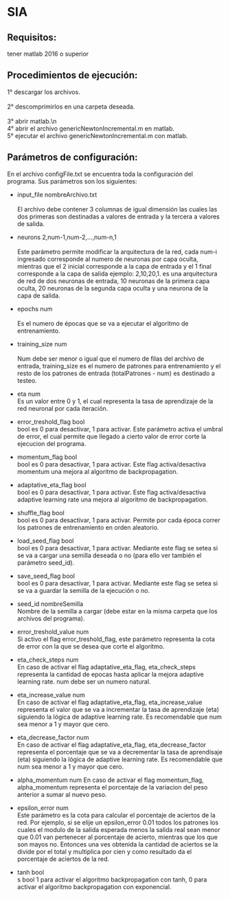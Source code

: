 # SIA
## Requisitos:
tener matlab 2016 o superior

## Procedimientos de ejecución:
1° descargar los archivos.<br />  
2° descomprimirlos en una carpeta deseada.<br />  
3° abrir matlab.\n  
4° abrir el archivo genericNewtonIncremental.m en matlab.<br />
5° ejecutar el archivo genericNewtonIncremental.m con matlab.<br />

## Parámetros de configuración:

En el archivo configFile.txt se encuentra toda la configuración del programa.
Sus parámetros son los siguientes:

* input_file nombreArchivo.txt<br />  
El archivo debe contener 3 columnas de igual dimensión las cuales las dos primeras son destinadas a valores de entrada y la tercera a valores de salida.

* neurons 2,num-1,num-2,...,num-n,1<br/>  
Este parámetro permite modificar la arquitectura de la red, cada num-i ingresado corresponde al numero de neuronas por capa oculta, mientras que el 2 inicial corresponde a la capa de entrada y el 1 final corresponde a la capa de salida
ejemplo: 2,10,20,1. es una arquitectura de red de dos neuronas de entrada, 10 neuronas de la primera capa oculta, 20 neuronas de la segunda capa oculta y una neurona de la capa de salida.

* epochs num<br/>  
Es el numero de épocas que se va a ejecutar el algoritmo de entrenamiento.

* training_size num<br/>  
Num debe ser menor o igual que el numero de filas del archivo de entrada, training_size es el numero de patrones para entrenamiento y el resto de los patrones de entrada (totalPatrones - num) es destinado a testeo.

* eta num<br />
Es un valor entre 0 y 1, el cual representa la tasa de aprendizaje de la red neuronal por cada iteración.

* error_treshold_flag bool<br />
bool es 0 para desactivar, 1 para activar.
Este parámetro activa el umbral de error, el cual permite que llegado a cierto valor de error corte la ejecucion del programa.

* momentum_flag bool<br />
bool es 0 para desactivar, 1 para activar.
Este flag activa/desactiva momentum una mejora al algoritmo de backpropagation. 

* adaptative_eta_flag bool<br />
bool es 0 para desactivar, 1 para activar.
Este flag activa/desactiva adaptive learning rate una mejora al algoritmo de backpropagation.

* shuffle_flag bool<br />
bool es 0 para desactivar, 1 para activar.
Permite por cada época correr los patrones de entrenamiento en orden aleatorio.

* load_seed_flag bool<br />
bool es 0 para desactivar, 1 para activar.
Mediante este flag se setea si se va a cargar una semilla deseada o no (para ello ver también el parámetro seed_id).

* save_seed_flag bool<br />
bool es 0 para desactivar, 1 para activar.
Mediante este flag se setea si se va a guardar la semilla de la ejecución o no.

* seed_id nombreSemilla<br />
Nombre de la semilla a cargar (debe estar en la misma carpeta que los archivos del programa).

* error_treshold_value num<br />
Si activo el flag error_treshold_flag, este parámetro representa la cota de error con la que se desea que corte el algoritmo.

* eta_check_steps num<br />
En caso de activar el flag adaptative_eta_flag, eta_check_steps representa la cantidad de epocas hasta aplicar la mejora adaptive learning rate.
num debe ser un numero natural.

* eta_increase_value num<br />
En caso de activar el flag adaptative_eta_flag, eta_increase_value representa el valor que se va a incrementar la tasa de aprendizaje (eta) siguiendo la lógica de adaptive learning rate.
Es recomendable que num sea menor a 1 y mayor que cero.

* eta_decrease_factor num<br />
En caso de activar el flag adaptative_eta_flag, eta_decrease_factor representa el porcentaje que se va a decrementar la tasa de aprendisaje (eta) siguiendo la lógica de adaptive learning rate.
Es recomendable que num sea menor a 1 y mayor que cero.

* alpha_momentum num
En caso de activar el flag momentum_flag, alpha_momentum representa el porcentaje de la variacion del peso anterior a sumar al nuevo peso.

* epsilon_error num<br />
Este parámetro es la cota para calcular el porcentaje de aciertos de la red.
Por ejemplo, si se elije un epsilon_error 0.01 todos los patrones los cuales el modulo de la salida esperada menos la salida real sean menor que 0.01 van pertenecer al porcentaje de acierto, mientras que los que son mayos no. Entonces una ves obtenida la cantidad de aciertos se la divide por el total y multiplica por cien y como resultado da el porcentaje de aciertos de la red.

* tanh bool<br />s
bool 1 para activar el algoritmo backpropagation con tanh, 0 para activar el algoritmo backpropagation con exponencial.
